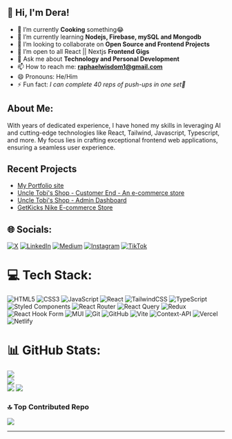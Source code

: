 ## 👋 Hi, I'm Dera!

- 🔭 I’m currently **Cooking** something😂
- 🌱 I’m currently learning **Nodejs, Firebase, mySQL and Mongodb**
- 👯 I’m looking to collaborate on **Open Source and Frontend Projects**
- 🤔 I’m open to all React || Nextjs **Frontend Gigs**
- 💬 Ask me about **Technology and Personal Development**
- 📫 How to reach me: **raphaelwisdom1@gmail.com**
- 😄 Pronouns: He/Him
- ⚡ Fun fact: *I can complete 40 reps of push-ups in one set💪*

## About Me:
With years of dedicated experience, I have honed my skills in leveraging AI and cutting-edge technologies like React, Tailwind, Javascript, Typescript, and more. My focus lies in crafting exceptional frontend web applications, ensuring a seamless user experience.

## Recent Projects
- [My Portfolio site](https://raphael-wisdom-portfolio.vercel.app)
- [Uncle Tobi's Shop - Customer End - An e-commerce store](https://uncle-tobi-shop.vercel.app)
- [Uncle Tobi's Shop - Admin Dashboard](https://uncletobiadmin.vercel.app)
- [GetKicks Nike E-commerce Store](https://getkicks-nike-sneakers-store.vercel.app)

## 🌐 Socials:
[![X](https://img.shields.io/badge/X-black.svg?logo=X&logoColor=white)](https://x.com/https://twitter.com/Heisdera_Tech) [![LinkedIn](https://img.shields.io/badge/LinkedIn-%230077B5.svg?logo=linkedin&logoColor=white)](https://www.linkedin.com/in/raphael-wisdom-heisderatech) [![Medium](https://img.shields.io/badge/Medium-12100E?logo=medium&logoColor=white)](https://medium.com/@https://medium.com/@heisdera) [![Instagram](https://img.shields.io/badge/Instagram-%23E4405F.svg?logo=Instagram&logoColor=white)](https://instagram.com/https://www.instagram.com/heisdera) [![TikTok](https://img.shields.io/badge/TikTok-%23000000.svg?logo=TikTok&logoColor=white)](https://tiktok.com/@https://www.tiktok.com/@heisdera)

# 💻 Tech Stack:
![HTML5](https://img.shields.io/badge/html5-%23E34F26.svg?style=for-the-badge&logo=html5&logoColor=white) ![CSS3](https://img.shields.io/badge/css3-%231572B6.svg?style=for-the-badge&logo=css3&logoColor=white) ![JavaScript](https://img.shields.io/badge/javascript-%23323330.svg?style=for-the-badge&logo=javascript&logoColor=%23F7DF1E) ![React](https://img.shields.io/badge/react-%2320232a.svg?style=for-the-badge&logo=react&logoColor=%2361DAFB) ![TailwindCSS](https://img.shields.io/badge/tailwindcss-%2338B2AC.svg?style=for-the-badge&logo=tailwind-css&logoColor=white) ![TypeScript](https://img.shields.io/badge/typescript-%23007ACC.svg?style=for-the-badge&logo=typescript&logoColor=white) ![Styled Components](https://img.shields.io/badge/styled--components-DB7093?style=for-the-badge&logo=styled-components&logoColor=white) ![React Router](https://img.shields.io/badge/React_Router-CA4245?style=for-the-badge&logo=react-router&logoColor=white) ![React Query](https://img.shields.io/badge/-React%20Query-FF4154?style=for-the-badge&logo=react%20query&logoColor=white) ![Redux](https://img.shields.io/badge/redux-%23593d88.svg?style=for-the-badge&logo=redux&logoColor=white) ![React Hook Form](https://img.shields.io/badge/React%20Hook%20Form-%23EC5990.svg?style=for-the-badge&logo=reacthookform&logoColor=white) ![MUI](https://img.shields.io/badge/MUI-%230081CB.svg?style=for-the-badge&logo=mui&logoColor=white) ![Git](https://img.shields.io/badge/git-%23F05033.svg?style=for-the-badge&logo=git&logoColor=white) ![GitHub](https://img.shields.io/badge/github-%23121011.svg?style=for-the-badge&logo=github&logoColor=white) ![Vite](https://img.shields.io/badge/vite-%23646CFF.svg?style=for-the-badge&logo=vite&logoColor=white) ![Context-API](https://img.shields.io/badge/Context--Api-000000?style=for-the-badge&logo=react) ![Vercel](https://img.shields.io/badge/vercel-%23000000.svg?style=for-the-badge&logo=vercel&logoColor=white) ![Netlify](https://img.shields.io/badge/netlify-%23000000.svg?style=for-the-badge&logo=netlify&logoColor=#00C7B7)
# 📊 GitHub Stats:
![](https://github-readme-stats.vercel.app/api?username=Heisdera&theme=algolia&hide_border=false&include_all_commits=true&count_private=false)<br/>
![](https://github-readme-streak-stats.herokuapp.com/?user=Heisdera&theme=algolia&hide_border=false)<br/>
![](https://github-readme-stats.vercel.app/api/top-langs/?username=Heisdera&theme=algolia&hide_border=false&include_all_commits=true&count_private=false&layout=compact)
[![](https://visitcount.itsvg.in/api?id=Heisdera&icon=5&color=8)](https://visitcount.itsvg.in)

### 🔝 Top Contributed Repo
![](https://github-contributor-stats.vercel.app/api?username=Heisdera&limit=5&theme=tokyonight&combine_all_yearly_contributions=true)

---

<!-- Proudly created with GPRM ( https://gprm.itsvg.in ) -->
